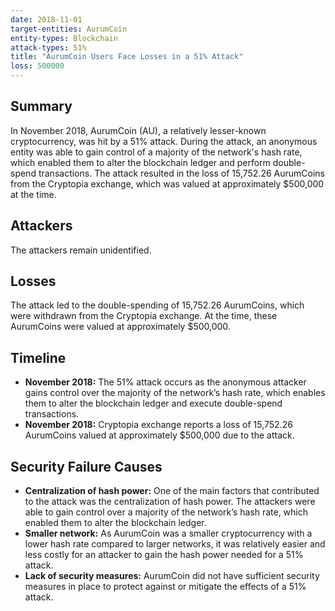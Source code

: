 ```yaml
---
date: 2018-11-01
target-entities: AurumCoin
entity-types: Blockchain
attack-types: 51%
title: "AurumCoin Users Face Losses in a 51% Attack"
loss: 500000
---
```


## Summary

In November 2018, AurumCoin (AU), a relatively lesser-known cryptocurrency, was hit by a 51% attack. During the attack, an anonymous entity was able to gain control of a majority of the network's hash rate, which enabled them to alter the blockchain ledger and perform double-spend transactions. The attack resulted in the loss of 15,752.26 AurumCoins from the Cryptopia exchange, which was valued at approximately $500,000 at the time.

## Attackers

The attackers remain unidentified.

## Losses

The attack led to the double-spending of 15,752.26 AurumCoins, which were withdrawn from the Cryptopia exchange. At the time, these AurumCoins were valued at approximately $500,000.

## Timeline

- **November 2018:** The 51% attack occurs as the anonymous attacker gains control over the majority of the network’s hash rate, which enables them to alter the blockchain ledger and execute double-spend transactions.
- **November 2018:** Cryptopia exchange reports a loss of 15,752.26 AurumCoins valued at approximately $500,000 due to the attack.

## Security Failure Causes

- **Centralization of hash power:** One of the main factors that contributed to the attack was the centralization of hash power. The attackers were able to gain control over a majority of the network’s hash rate, which enabled them to alter the blockchain ledger.
- **Smaller network:** As AurumCoin was a smaller cryptocurrency with a lower hash rate compared to larger networks, it was relatively easier and less costly for an attacker to gain the hash power needed for a 51% attack.
- **Lack of security measures:** AurumCoin did not have sufficient security measures in place to protect against or mitigate the effects of a 51% attack.
